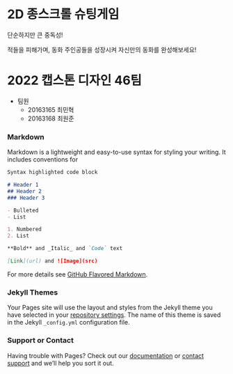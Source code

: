 # 2D 종스크롤 슈팅게임

단순하지만 큰 중독성!

적들을 피해가며, 동화 주인공들을 성장시켜 자신만의 동화를 완성해보세요!


# 2022 캡스톤 디자인 46팀

- 팀원
  - 20163165 최민혁
  - 20163168 최원준

### Markdown

Markdown is a lightweight and easy-to-use syntax for styling your writing. It includes conventions for

```markdown
Syntax highlighted code block

# Header 1
## Header 2
### Header 3

- Bulleted
- List

1. Numbered
2. List

**Bold** and _Italic_ and `Code` text

[Link](url) and ![Image](src)
```

For more details see [GitHub Flavored Markdown](https://guides.github.com/features/mastering-markdown/).

### Jekyll Themes

Your Pages site will use the layout and styles from the Jekyll theme you have selected in your [repository settings](https://github.com/kookmin-sw/cap-template/settings). The name of this theme is saved in the Jekyll `_config.yml` configuration file.

### Support or Contact

Having trouble with Pages? Check out our [documentation](https://help.github.com/categories/github-pages-basics/) or [contact support](https://github.com/contact) and we’ll help you sort it out.
